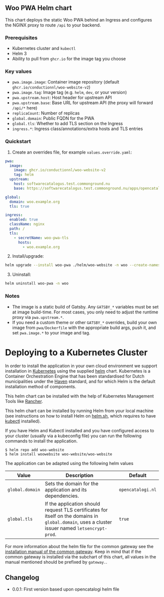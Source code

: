 ## Woo PWA Helm chart

This chart deploys the static Woo PWA behind an Ingress and configures the NGINX proxy to route `/api` to your backend.

### Prerequisites
- Kubernetes cluster and `kubectl`
- Helm 3
- Ability to pull from `ghcr.io` for the image tag you choose

### Key values
- `pwa.image.image`: Container image repository (default `ghcr.io/conductionnl/woo-website-v2`)
- `pwa.image.tag`: Image tag (e.g. `helm`, `dev`, or your version)
- `pwa.upstream.host`: Host header for upstream API
- `pwa.upstream.base`: Base URL for upstream API (the proxy will forward `/api/*` here)
- `replicaCount`: Number of replicas
- `global.domain`: Public FQDN for the PWA
- `global.tls`: Whether to add TLS section on the Ingress
- `ingress.*`: Ingress class/annotations/extra hosts and TLS entries

### Quickstart
1) Create an overrides file, for example `values.override.yaml`:

```yaml
pwa:
  image:
    image: ghcr.io/conductionnl/woo-website-v2
    tag: helm
  upstream:
    host: softwarecatalogus.test.commonground.nu
    base: https://softwarecatalogus.test.commonground.nu/apps/opencatalogi/api

global:
  domain: woo.example.org
  tls: true

ingress:
  enabled: true
  className: nginx
  path: /
  tls:
    - secretName: woo-pwa-tls
      hosts:
        - woo.example.org
```

2) Install/upgrade:

```bash
helm upgrade --install woo-pwa ./helm/woo-website -n woo --create-namespace -f values.override.yaml
```

3) Uninstall:

```bash
helm uninstall woo-pwa -n woo
```

### Notes
- The image is a static build of Gatsby. Any `GATSBY_*` variables must be set at image build-time. For most cases, you only need to adjust the runtime proxy via `pwa.upstream.*`.
- If you need a custom theme or other `GATSBY_*` overrides, build your own image from `pwa/Dockerfile` with the appropriate build args, push it, and set `pwa.image.*` to your image and tag.
# Deploying to a Kubernetes Cluster

In order to install the application in your own cloud environment we support installation in [Kubernetes](https://kubernetes.io) using the supplied [helm](https://helm.sh) chart. Kubernetes is a Container Orchestration Engine that has been standardised for Dutch municipalities under the [Haven](https://haven.commonground.nl) standard, and for which Helm is the default installation method of components.

This helm chart can be installed with the help of Kubernetes Management Tools like [Rancher](https://rancher.com).

This helm chart can be installed by running Helm from your local machine (see instructions on how to install Helm on [helm.sh](https://helm.sh/docs/intro/install/#through-package-managers), which requires to have [kubectl](https://kubernetes.io/docs/tasks/tools/) installed).

If you have Helm and Kubectl installed and you have configured access to your cluster (usually via a kubeconfig file) you can run the following commands to install the application.

```cli
$ helm repo add woo-website 
$ helm install woowebsite woo-website/woo-website
```

The application can be adapted using the following helm values

| Value                       | Description                                                                                                                                        | Default           |
|-----------------------------|----------------------------------------------------------------------------------------------------------------------------------------------------|-------------------|
| `global.domain`             | Sets the domain for the application and its dependencies.                                                                                          | `opencatalogi.nl` |
| `global.tls`                | If the application should request TLS certificates for itself on the domains in `global.domain`, uses a cluster issuer named `letsencrypt-prod`.   | `true`            |


For more information about the helm file for the common gateway see the [installation manual of the common gateway](https://github.com/CommonGateway/CoreBundle/blob/master/docs/features/Installation.md#haven--kubernetes).
Keep in mind that if the common gateway is installed via the subchart of this chart, all values in the manual mentioned should be prefixed by `gateway.`.

## Changelog

- 0.0.1: First version based upon opencatalogi helm file
